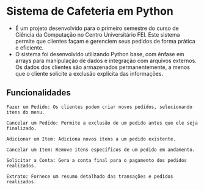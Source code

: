 # Sistema de Cafeteria em Python

-  É um projeto desenvolvido para o primeiro semestre do curso de Ciência da Computação no Centro Universitário FEI. Este sistema permite que clientes façam e gerenciem seus pedidos de forma prática e eficiente.
-  O sistema foi desenvolvido utilizando Python base, com ênfase em arrays para manipulação de dados e integração com arquivos externos. Os dados dos clientes são armazenados permanentemente, a menos que o cliente solicite a exclusão explícita das informações.

## Funcionalidades

    Fazer um Pedido: Os clientes podem criar novos pedidos, selecionando itens do menu.
    
    Cancelar um Pedido: Permite a exclusão de um pedido antes que ele seja finalizado.
    
    Adicionar um Item: Adiciona novos itens a um pedido existente.
    
    Cancelar um Item: Remove itens específicos de um pedido em andamento.
    
    Solicitar a Conta: Gera a conta final para o pagamento dos pedidos realizados.
    
    Extrato: Fornece um resumo detalhado das transações e pedidos realizados.

